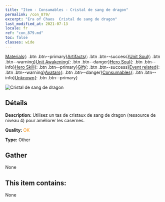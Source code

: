 ```yaml
---
title: "Item - Consumables - Cristal de sang de dragon"
permalink: /con_879/
excerpt: "Era of Chaos  Cristal de sang de dragon"
last_modified_at: 2021-07-13
locale: fr
ref: "con_879.md"
toc: false
classes: wide
---
```

 [Materials](/ItemsFR/){: .btn .btn--primary}[Artifacts](/ItemsFR/Artifacts/){: .btn .btn--success}[Unit Soul](/ItemsFR/UnitSoul/){: .btn .btn--warning}[Unit Awakening](/ItemsFR/UnitAwakening/){: .btn .btn--danger}[Hero Soul](/ItemsFR/HeroSoul/){: .btn .btn--info}[Hero Skill](/ItemsFR/HeroSkill/){: .btn .btn--primary}[Gift](/ItemsFR/Gift/){: .btn .btn--success}[Event related](/ItemsFR/Events/){: .btn .btn--warning}[Avatars](/ItemsFR/Avatars/){: .btn .btn--danger}[Consumables](/ItemsFR/Consumables/){: .btn .btn--info}[Unknown](/ItemsFR/Unknown/){: .btn .btn--primary}

 ![Cristal de sang de dragon](/images/t/i_116.png)

## Détails
 **Description:** Utilisez un tas de cristaux de sang de dragon (ressource de niveau 4) pour améliorer les casernes.

 **Quality:** <span style="color: #FF8C00">OK</span>

 **Type:** Other

## Gather

  None

## This item contains:

  None


